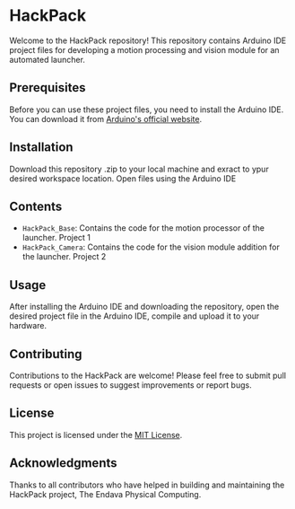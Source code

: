 
# HackPack

Welcome to the HackPack repository! This repository contains Arduino IDE project files for developing a motion processing and vision module for an automated launcher.

## Prerequisites
Before you can use these project files, you need to install the Arduino IDE. You can download it from [Arduino's official website](https://www.arduino.cc/en/software).

## Installation
Download this repository .zip to your local machine and exract to ypur desired workspace location.
Open files using the Arduino IDE


## Contents
- `HackPack_Base`: Contains the code for the motion processor of the launcher. Project 1
- `HackPack_Camera`: Contains the code for the vision module addition for the launcher. Project 2

## Usage
After installing the Arduino IDE and downloading the repository, open the desired project file in the Arduino IDE, compile and upload it to your hardware.

## Contributing
Contributions to the HackPack are welcome! Please feel free to submit pull requests or open issues to suggest improvements or report bugs.

## License
This project is licensed under the [MIT License](LICENSE).

## Acknowledgments
Thanks to all contributors who have helped in building and maintaining the HackPack project, The Endava Physical Computing.
